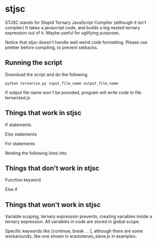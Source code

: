 # stjsc
STJSC stands for Stupid Ternary JavaScript Compiler (although it isn't compiler)
It takes a javascript code, and builds a big nested ternary expression out of it. Maybe useful for uglifying purposes.

Notice that stjsc doesn't handle well weird code formatting. Please use prettier before compiling, to prevent setbacks.

## Running the script
Download the script and do the following

```
python ternarize.py input_file_name output_file_name
```

If output file name won't be provided, program will write code to file ternarized.js


## Things that work in stjsc
If statements

Else statements

For statements

Nesting the following lines into  

## Things that don't work in stjsc
Function keyword

Else if

## Things that won't work in stjsc
Variable scoping, ternary expression prevents, creating variables inside a ternary expression. All variables in code are stored in global scope.

Specific keywords like [continue, break ... ], although there are some workarounds, like one shown in erastotenes_sieve.js in examples.

